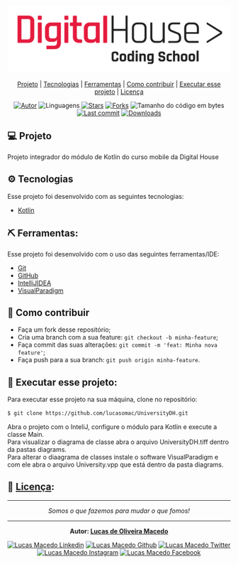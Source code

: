 <div>

![github](assets/logo-DH.png "github")
</div>

<div align="center">

  [Projeto](#-projeto) | 
  [Tecnologias](#-tecnologias) | 
  [Ferramentas](#-ferramentas) | 
  [Como contribuir](#-como-contribuir) | 
  [Executar esse projeto](#-executar-esse-projeto) | 
  [Licença](#-licença)
</div>

<div align="center">

[![Autor](https://img.shields.io/badge/autor-Lucas%20de%20Oliveira%20Macedo-920629?style=flat-square)](https://github.com/lucasomac)
![Linguagens](https://img.shields.io/github/languages/count/lucasomac/UniversityDH?color=920629&style=flat-square)
[![Stars](https://img.shields.io/github/stars/lucasomac/UniversityDH?color=920629&style=flat-square)](https://github.com/lucasomac/UniversityDH/stargazers)
[![Forks](https://img.shields.io/github/forks/lucasomac/UniversityDH?color=920629&style=flat-square)](https://github.com/lucasomac/UniversityDH/network/members)
![Tamanho do código em bytes](https://img.shields.io/github/repo-size/lucasomac/UniversityDH?color=920629&style=flat-square)
[![Last commit](https://img.shields.io/github/last-commit/lucasomac/UniversityDH?color=920629&style=flat-square)](https://github.com/lucasomac/UniversityDH/commits/master)
[![Downloads](https://img.shields.io/github/downloads/lucasomac/UniversityDH/total?color=920629&style=flat-square)](https://github.com/lucasomac/UniversityDH/releases)
</div>


## 💻 Projeto

Projeto integrador do módulo de Kotlin do curso mobile da Digital House

## ⚙ Tecnologias

Esse projeto foi desenvolvido com as seguintes tecnologias:

- [Kotlin](https://kotlinlang.org/)

## ⛏ Ferramentas:

Esse projeto foi desenvolvido com o uso das seguintes ferramentas/IDE:

- [Git](https://git-scm.com/)
- [GitHub](https://github.com)
- [IntelliJIDEA](https://www.jetbrains.com/pt-br/idea/)
- [VisualParadigm](https://www.visual-paradigm.com/)

## 🤔 Como contribuir

- Faça um fork desse repositório;
- Cria uma branch com a sua feature: `git checkout -b minha-feature`;
- Faça commit das suas alterações: `git commit -m 'feat: Minha nova feature'`;
- Faça push para a sua branch: `git push origin minha-feature`.


## 🏁 Executar esse projeto:

Para executar esse projeto na sua máquina,
clone no repositório:

```bash
$ git clone https://github.com/lucasomac/UniversityDH.git
```
Abra o projeto com o InteliJ, configure o módulo para Kotlin e execute a classe Main. <br>
Para visualizar o diagrama de classe abra o arquivo UniversityDH.tiff dentro da pastas diagrams. <br>
Para alterar o diaagrama de classes instale o software VisualParadigm e com ele abra o arquivo University.vpp que está dentro da pasta diagrams.

## 📜 [Licença](LICENSE.md):

---

<div align="center"> 

*Somos o que fazemos para mudar o que fomos!*
</div>

---

<div align="center"> 

**Autor: [Lucas de Oliveira Macedo](https://github.com/lucasomac "Lucas de Oliveira Macedo")**
</div>

<div align="center">

[![Lucas Macedo Linkedin](https://img.shields.io/badge/LinkedIn-lucasomac-blue?logo=linkedin "linkedin")](https://www.linkedin.com/in/lucasomac)
[![Lucas Macedo Github](https://img.shields.io/badge/GitHub-lucasomac-lightgrey?logo=github "github")](https://github.com/lucasomac)
[![Lucas Macedo Twitter](https://img.shields.io/badge/Twitter-_lucasomac-blue?logo=twitter "twitter")](https://twitter.com/lucasomac)
[![Lucas Macedo Instagram](https://img.shields.io/badge/Instragram-lucasomac-E10979?logo=instagram "instagram")](https://instagram.com/lucasomac)
[![Lucas Macedo Facebook](https://img.shields.io/badge/Facebook-lucasomac-blue?logo=facebook "facebook")](https://facebook.com/lucasomac)
</div>
